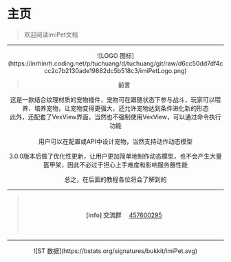 # 主页
> 欢迎阅读imiPet文档


***
<div align=center>![LOGO 图标](https://inrhinrh.coding.net/p/tuchuang/d/tuchuang/git/raw/d6cc50dd7df4ccc2c7b2130ade19882dc5b518c3/imiPetLogo.png)

> <b>前言</b>


这是一款结合纹理材质的宠物插件，宠物可在跟随状态下参与战斗，玩家可以喂养、培养宠物，让宠物变得更强大，还允许宠物达到条件进化新的形态  
此外，还配套了VexView界面，当然也不强制使用VexView，可以通过命令执行功能
<br/>
</br>
用户可以在配置或API中设计宠物，当然支持动作动态模型  

3.0.0版本后做了优化性更新，让用户更加简单地制作动态模型，也不会产生大量盔甲架，因此不必过于担心上手难度和影响服务器性能  

总之，在后面的教程各位将会了解到的
***


> 　
>
> **[info] 交流群**
> &emsp;[457600295](https://shang.qq.com/wpa/qunwpa?idkey=d865d8d3891d8bfdae38ded53ccb2b127dd70f3c651af08626c137fa169054db)
>
> 　


***


<div align=center>![ST 数据](https://bstats.org/signatures/bukkit/imiPet.svg)
